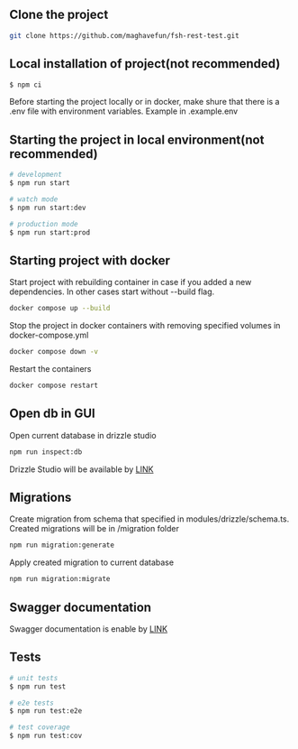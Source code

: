## Clone the project

```bash
git clone https://github.com/maghavefun/fsh-rest-test.git

```

## Local installation of project(not recommended)

```bash
$ npm ci
```

Before starting the project locally or in docker, make shure that there is a .env file with environment variables. Example in .example.env

## Starting the project in local environment(not recommended)

```bash
# development
$ npm run start

# watch mode
$ npm run start:dev

# production mode
$ npm run start:prod
```

## Starting project with docker

Start project with rebuilding container in case if you added a new dependencies. In other cases start without --build flag.

```bash
docker compose up --build
```

Stop the project in docker containers with removing specified volumes in docker-compose.yml

```bash
docker compose down -v
```

Restart the containers

```bash
docker compose restart
```

## Open db in GUI

Open current database in drizzle studio

```bash
npm run inspect:db
```

Drizzle Studio will be available by [LINK](https://local.drizzle.studio)

## Migrations

Create migration from schema that specified in modules/drizzle/schema.ts. Created migrations will be in /migration folder

```bash
npm run migration:generate
```

Apply created migration to current database

```bash
npm run migration:migrate
```

## Swagger documentation

Swagger documentation is enable by [LINK](http://localhost:4004/api-docs#/)

## Tests

```bash
# unit tests
$ npm run test

# e2e tests
$ npm run test:e2e

# test coverage
$ npm run test:cov
```
